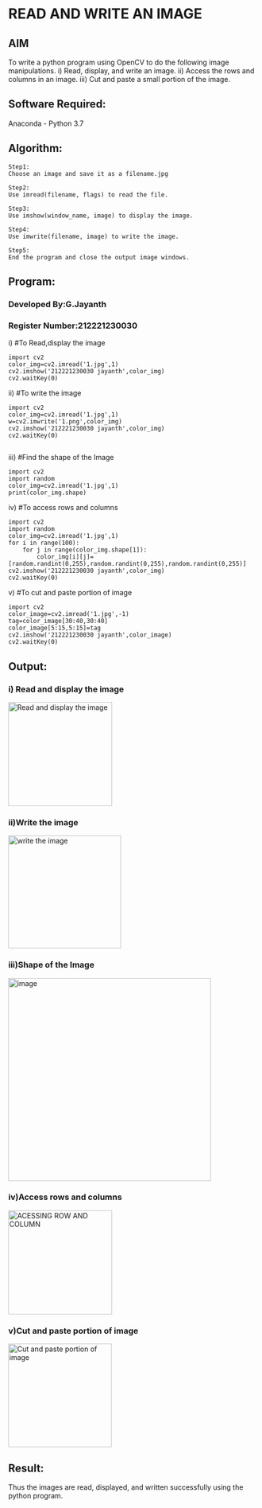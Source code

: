 # READ AND WRITE AN IMAGE
## AIM
To write a python program using OpenCV to do the following image manipulations.
i) Read, display, and write an image.
ii) Access the rows and columns in an image.
iii) Cut and paste a small portion of the image.

## Software Required:
Anaconda - Python 3.7
## Algorithm:
```
Step1:
Choose an image and save it as a filename.jpg

Step2:
Use imread(filename, flags) to read the file.

Step3:
Use imshow(window_name, image) to display the image.

Step4:
Use imwrite(filename, image) to write the image.

Step5:
End the program and close the output image windows.
```

## Program:
### Developed By:G.Jayanth
### Register Number:212221230030 
i) #To Read,display the image
```
import cv2
color_img=cv2.imread('1.jpg',1)
cv2.imshow('212221230030 jayanth',color_img)
cv2.waitKey(0)

```
ii) #To write the image
```
import cv2
color_img=cv2.imread('1.jpg',1)
w=cv2.imwrite('1.png',color_img)
cv2.imshow('212221230030 jayanth',color_img)
cv2.waitKey(0) 


```
iii) #Find the shape of the Image
```
import cv2
import random
color_img=cv2.imread('1.jpg',1)
print(color_img.shape)
```
iv) #To access rows and columns

```
import cv2
import random
color_img=cv2.imread('1.jpg',1)
for i in range(100):
    for j in range(color_img.shape[1]):
        color_img[i][j]=[random.randint(0,255),random.randint(0,255),random.randint(0,255)]
cv2.imshow('212221230030 jayanth',color_img)
cv2.waitKey(0)
```
v) #To cut and paste portion of image
```
import cv2
color_image=cv2.imread('1.jpg',-1)
tag=color_image[30:40,30:40]
color_image[5:15,5:15]=tag
cv2.imshow('212221230030 jayanth',color_image)
cv2.waitKey(0)
```

## Output:

### i) Read and display the image

<img width="209" alt="Read and display the image" src="https://github.com/JayanthYadav123/READ-AND-WRITE-IMAGE/assets/94836154/1aba7a91-8171-4422-8b50-46c6a16412f6">


### ii)Write the image

<img width="227" alt="write the image" src="https://github.com/JayanthYadav123/READ-AND-WRITE-IMAGE/assets/94836154/8b7aa8d0-3e90-4a42-b845-ddad22c7fe37">


### iii)Shape of the Image

<img width="408" alt="image" src="https://github.com/JayanthYadav123/READ-AND-WRITE-IMAGE/assets/94836154/db027aae-9652-4cf3-b964-069f428ca594">


### iv)Access rows and columns
<img width="209" alt="ACESSING ROW AND COLUMN" src="https://github.com/JayanthYadav123/READ-AND-WRITE-IMAGE/assets/94836154/97657437-8858-4926-9099-8014961e1e29">


### v)Cut and paste portion of image
<img width="208" alt="Cut and paste portion of image" src="https://github.com/JayanthYadav123/READ-AND-WRITE-IMAGE/assets/94836154/c33c797e-7986-41c1-9d2b-4511cd59df61">

## Result:
Thus the images are read, displayed, and written successfully using the python program.
